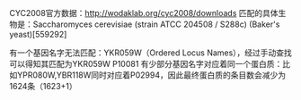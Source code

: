 CYC2008官方数据：http://wodaklab.org/cyc2008/downloads
匹配的具体生物是：Saccharomyces cerevisiae (strain ATCC 204508 / S288c) (Baker's yeast)[559292]

有一个基因名字无法匹配：YKR059W（Ordered Locus Names），经过手动查找可以得知其匹配为YKR059W	P10081
有少部分基因名字对应着同一个蛋白质：比如YPR080W,YBR118W同时对应着P02994，因此最终蛋白质的条目数会减少为1624条（1623+1）